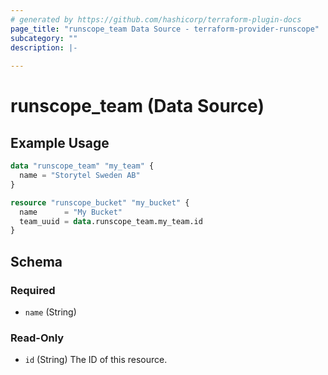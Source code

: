 ```yaml
---
# generated by https://github.com/hashicorp/terraform-plugin-docs
page_title: "runscope_team Data Source - terraform-provider-runscope"
subcategory: ""
description: |-
  
---
```


# runscope_team (Data Source)



## Example Usage

```terraform
data "runscope_team" "my_team" {
  name = "Storytel Sweden AB"
}

resource "runscope_bucket" "my_bucket" {
  name      = "My Bucket"
  team_uuid = data.runscope_team.my_team.id
}
```

<!-- schema generated by tfplugindocs -->
## Schema

### Required

- `name` (String)

### Read-Only

- `id` (String) The ID of this resource.



